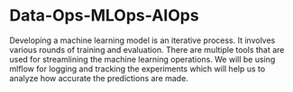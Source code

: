# Data-Ops-MLOps-AIOps
Developing a machine learning model is an iterative process. It involves various rounds of training and evaluation. There are multiple tools that are used for streamlining the machine learning operations. We will be using mlflow for logging and tracking the experiments which will help us to analyze how accurate the predictions are made.
